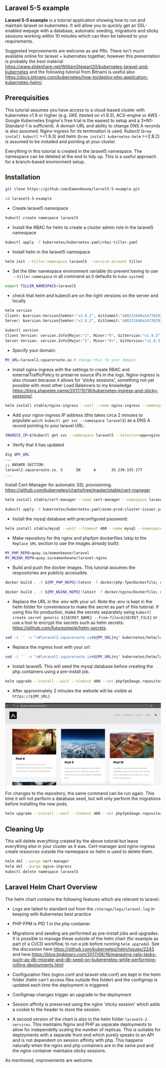 ## Laravel 5-5 example ##

**Laravel 5-5 example** is a tutorial application showing how to run and maintain laravel on kubernetes. It will allow you to quickly get an SSL-enabled wepage with a database, automatic seeding, migrations and sticky sessions working within 10 minutes which can then be tailored to your requirements.

Suggested improvements are welcome as are PRs. There isn't much available online for laravel + kubernetes together, however this presentation is probably the best material <https://www.slideshare.net/WilliamStewart20/kubernetes-laravel-and-kubernetes> and the following tutorial from Bitnami is useful also <https://docs.bitnami.com/kubernetes/how-to/deploy-php-application-kubernetes-helm/>.

## Prerequisities ##
This tutorial assumes you have access to a cloud-based cluster with kubernetes v1.9 or higher (e.g. GKE (tested on v1.9.3), ACS-engine or AWS - Google Kubernetes Engine's free trial is the easiest to setup and a 3*N1-Standard-1 is sufficient). A domain URL and ability to change DNS A records is also assumed. Nginx-ingress for tls termination is used.
Kubectl (`brew install kubectl` >=1.9.3) and helm (`brew install kubernetes-helm` >=2.8.2) is assumed to be installed and pointing at your cluster.

Everything in this tutorial is created in the laravel5 namespace. The namespace can be deleted at the end to tidy up. This is a useful approach for a branch-based environment setup.

## Installation ##

```bash
git clone https://github.com/EamonKeane/larvel5-5-example.git
```

```bash
cd laravel5-5-example
```

* Create laravel5 namespace

```bash
kubectl create namespace laravel5
```

* Install the RBAC for helm to create a cluster admin role in the laravel5 namespace

```bash
kubectl apply -f kubernetes/kubernetes-yaml/rbac-tiller.yaml
```

* Install helm in the laravel5 namespace

```bash
helm init --tiller-namespace laravel5 --service-account tiller
```

* Set the tiller namespace environment variable (to prevent having to use `--tiller-namespace` in all command as it defaults to `kube-system`)

```bash
export TILLER_NAMESPACE=laravel5
```

* check that  helm and kubectl are on the right versions on the server and locally

```bash
helm version
Client: &version.Version{SemVer:"v2.8.2", GitCommit:"a80231648a1473929271764b920a8e346f6de844", GitTreeState:"clean"}
Server: &version.Version{SemVer:"v2.8.2", GitCommit:"a80231648a1473929271764b920a8e346f6de844", GitTreeState:"clean"}
```

```bash
kubectl version
Client Version: version.Info{Major:"1", Minor:"9", GitVersion:"v1.9.3", GitCommit:"d2835416544f298c919e2ead3be3d0864b52323b", GitTreeState:"clean", BuildDate:"2018-02-09T21:51:54Z", GoVersion:"go1.9.4", Compiler:"gc", Platform:"darwin/amd64"}
Server Version: version.Info{Major:"1", Minor:"9+", GitVersion:"v1.9.3-gke.0", GitCommit:"a7b719f7d3463eb5431cf8a3caf5d485827b4210", GitTreeState:"clean", BuildDate:"2018-02-16T18:26:01Z", GoVersion:"go1.9.2b4", Compiler:"gc", Platform:"linux/amd64"}
```

* Specify your domain:

```bash
MY_URL=laravel2.squareroute.io # change this to your domain
```

* Install nginx-ingress with the settings to create RBAC and externalTrafficPolicy to preserve source IPs in the logs. Nginx-ingress is also chosen because it allows for 'sticky sessions', something not yet possible with most other Load Balancers to my knowledge <https://blog.shanelee.name/2017/10/16/kubernetes-ingress-and-sticky-sessions/>.

```bash
helm install stable/nginx-ingress --wait --name nginx-ingress --namespace laravel5 --set rbac.create=true,controller.service.externalTrafficPolicy=Local
```

* Add your nginx-ingress IP address (this takes circa 2 minutes to populate `watch kubectl get svc --namespace laravel5`) as a DNS A record pointing to your laravel URL:

```bash
INGRESS_IP=$(kubectl get svc --namespace laravel5 --selector=app=nginx-ingress,component=controller -o jsonpath='{.items[0].status.loadBalancer.ingress[0].ip}');echo ${INGRESS_IP}
```

* Verify that it has updated

```bash
dig $MY_URL
...
;; ANSWER SECTION:
laravel2.squareroute.io. 5      IN      A       35.230.155.177
...
```

Install Cert-Manager for automatic SSL provisioning. <https://github.com/kubernetes/charts/tree/master/stable/cert-manager>

```bash
helm install stable/cert-manager --name cert-manager --namespace laravel5 --set ingressShim.extraArgs='{--default-issuer-name=letsencrypt-prod,--default-issuer-kind=ClusterIssuer}','extraArgs={--v=4}'
```

```bash
kubectl apply -f kubernetes/kubernetes-yaml/acme-prod-cluster-issuer.yaml
```

* Install the mysql database with preconfigured password:

```bash
helm install stable/mysql --wait --timeout 400 --name mysql --namespace laravel5 --set mysqlRootPassword=imApMsfoDt,mysqlDatabase=homestead
```

* Make repository for the nginx and phpfpm dockerfiles (skip to the `Replace URL` section to use the images already built):

```bash
MY_PHP_REPO=quay.io/eamonkeane/laravel
MY_NGINX_REPO=quay.io/eamonkeane/laravel-nginx
```

* Build and push the docker images. This tutorial assumes the respositories are publicly accessible.

```bash
docker build . -t ${MY_PHP_REPO}:latest -f docker/php-fpm/Dockerfile; docker push ${MY_PHP_REPO}:latest
```

```bash
docker build . -t ${MY_NGINX_REPO}:latest -f docker/nginx/Dockerfile; docker push ${MY_NGINX_REPO}:latest
```

* Replace the URL in the .env with your url. Note the .env is kept in the helm folder for convenience to make the secret as part of this tutorial. If using this for production, make the secrets separately using `kubectl create secret generic ${SECRET_NAME} --from-file=${SECRET_FILE}` or use a tool to encrypt the secrets such as helm secrets: <https://github.com/futuresimple/helm-secrets>.

```bash
sed -i '' -e "s#laravel2.squareroute.io#${MY_URL}#g" kubernetes/helm/laravel5/laravel5-env.env
```

* Replace the ingress host with your url:

```bash
sed -i '' -e "s#laravel2.squareroute.io#${MY_URL}#g" kubernetes/helm/laravel5/values.yaml
```

* Install laravel5. This will seed the mysql database before creating the php containers using a pre-install job.

```bash
helm upgrade --install --wait --timeout 400 --set phpfpmImage.repository=${MY_PHP_REPO},nginxImage.repository=${MY_NGINX_REPO} --namespace laravel5 laravel5 kubernetes/helm/laravel5
```

* After approximately 2 minutes the website will be visible at `https://${MY_URL}`

![laravel landing page](docs/laravel-home-page.png)

For changes to the repository, the same command can be run again. This time it will not perform a database seed, but will only perform the migrations before installing the new pods.

```bash
helm upgrade --install --wait --timeout 400 --set phpfpmImage.repository=${MY_PHP_REPO},nginxImage.repository=${MY_NGINX_REPO} --namespace laravel5 laravel5 kubernetes/helm/laravel5
```

## Cleaning Up ##

This will delete everything created by the above tutorial but leave everything else in your cluster as it was. Cert-manager and nginx-ingress create resources outside the namespace so helm is used to delete them.

```bash
helm del --purge cert-manager
helm del --purge nginx-ingress
kubectl delete namespace laravel5
```

## Laravel Helm Chart Overview ##

The helm chart contains the following features which are relevant to laravel:

* Logs are tailed to standard out from the `/storage/logs/laravel.log` in keeping with Kubernetes best practice

* PHP-FPM is PID 1 in the php container

* Migrations and seeding are performed as pre-install jobs and upgrades. It is possible to manage these outside of the helm chart (for example as part of a CI/CD workflow, to run a job before running `helm upgrade`). See the discussion here <https://github.com/kubernetes/helm/issues/2243> and here <https://blog.bigbinary.com/2017/06/16/managing-rails-tasks-such-as-db-migrate-and-db-seed-on-kuberenetes-while-performing-rolling-deployments.html>

* Configuration files (nginx.conf and laravel-site.conf) are kept in the helm folder (helm can't access files outside this folder) and the configmap is updated each time the deployment is triggered.

* Configmap changes trigger an upgrade to the deployment

* Session affinity is preserved using the nginx 'sticky session' which adds a cookie to the header to store the session.

* A second version of the chart is also in the helm folder `laravel5-2-services`. This maintains Nginx and PHP as separate deployments to allow for independetly scaling the number of replicas. This is suitable for deployments with a separate front end which purely speaks to an API and is not dependent on session affinity with php. This happens naturally when the nginx and php containers are in the same pod and the nginx container maintains sticky sessions.

As mentioned, improvements are welcome.

